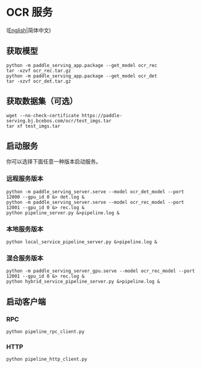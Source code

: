 # OCR 服务

([English](./README.md)|简体中文)

## 获取模型
```
python -m paddle_serving_app.package --get_model ocr_rec
tar -xzvf ocr_rec.tar.gz
python -m paddle_serving_app.package --get_model ocr_det
tar -xzvf ocr_det.tar.gz
```
## 获取数据集（可选）
```
wget --no-check-certificate https://paddle-serving.bj.bcebos.com/ocr/test_imgs.tar
tar xf test_imgs.tar
```

## 启动服务

你可以选择下面任意一种版本启动服务。

### 远程服务版本
```
python -m paddle_serving_server.serve --model ocr_det_model --port 12000 --gpu_id 0 &> det.log &
python -m paddle_serving_server.serve --model ocr_rec_model --port 12001 --gpu_id 0 &> rec.log &
python pipeline_server.py &>pipeline.log &
```

### 本地服务版本
```
python local_service_pipeline_server.py &>pipeline.log &
```

### 混合服务版本
```
python -m paddle_serving_server_gpu.serve --model ocr_rec_model --port 12001 --gpu_id 0 &> rec.log &
python hybrid_service_pipeline_server.py &>pipeline.log &
```

## 启动客户端

### RPC

```
python pipeline_rpc_client.py
```

### HTTP

```
python pipeline_http_client.py
```
